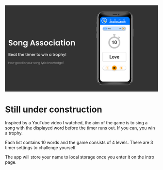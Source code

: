 ![Title Image](images/Title%20Page.png)

# Still under construction

Inspired by a YouTube video I watched, the aim of the game is to sing a song with the displayed word before the timer runs out.  If you can, you win a trophy.

Each list contains 10 words and the game consists of 4 levels.  There are 3 timer settings to challenge yourself.

The app will store your name to local storage once you enter it on the intro page.

